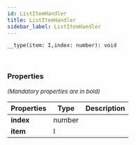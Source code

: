 ```yaml
---
id: ListItemHandler
title: ListItemHandler
sidebar_label: ListItemHandler
---
```


```tsx
__type(item: I,index: number): void
```
<br/>



### Properties

<font size="2"><i>(Mandatory properties are in bold)</i></font>

| Properties | Type | Description |
| --------- | ---- | ----------- |
| **index** | number |  |
| **item** | I |  |
